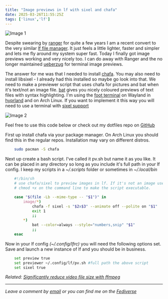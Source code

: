 ```yaml
---
title: "Image previews in lf with sixel and chafa"
date: 2025-03-26T11:55:25Z
tags: ['linux','lf']
---
```


![Image 1](/2025-03-26-image-previews-in-lf-file-manager/screenshot1.png)

Despite swearing by [ranger](https://github.com/ranger/ranger) for quite a few years I am a recent convert to the very similar [lf file manager](https://github.com/gokcehan/lf). It just feels a little lighter, faster and simpler and lets me fly around my system super fast. Today I finally got image previews working and very nicely too. I can do away with Ranger and the no longer maintained [ueberzug](https://github.com/seebye/ueberzug) for terminal image previews.

The answer for me was that I needed to install [chafa](https://github.com/hpjansson/chafa). You may also need to install libsixel - I already had this installed so maybe go look into that. We need to make a previewer script that uses chafa for pictures and bat when it's text/not an image file. [bat](https://github.com/sharkdp/bat) gives you nicely coloured previews of text files with syntax highlighting. I'm using the [foot terminal](https://codeberg.org/dnkl/foot) on Wayland in [hyprland](https://hyprland.org/) and on Arch Linux. If you want to implement it this way you will need to use a terminal with [sixel support](https://www.arewesixelyet.com/)

![Image 2](/2025-03-26-image-previews-in-lf-file-manager/screenshot2.png)

Feel free to use this code below or check out my dotfiles repo on [GitHub](https://github.com/bleds1/dotfiles)

First up install chafa via your package manager. On Arch Linux you should find this in the regular repos. Installation may vary on different distros.

```sh
    sudo pacman -S chafa
```

Next up create a bash script. I've called it pv.sh but name it as you like. It can be placed in any directory so long as you include it's full path in your lf config. I keep my scripts in a *~/.scripts* folder or sometimes in *~/.local/bin*

```sh
    #!/bin/sh
    # use chafa/sixel to preview images in lf. If it's not an image use bat with colour
    # chmod +x on the command line to make the script executable.

    case "$(file -Lb --mime-type -- "$1")" in
        image/*)
            chafa -f sixel -s "$2x$3" --animate off --polite on "$1"
            exit 1
            ;;
        *)
            bat --color=always --style="numbers,snip" "$1"
            ;;
    esac
```

Now in your lf config *(~/.config/lfrc)* you will need the following options set. Save and launch a new instance of lf and you should be in business.

```sh
    set preview true
    set previewer ~/.config/lf/pv.sh #full path the above script
    set sixel true
```

*Related: [Significantly reduce video file size with ffmpeg](https://bledley.xyz/2025-03-23-significantly-reduce-video-size-with-ffmpeg)*

---

*Leave a comment by [email](mailto:bledley@posteo.com) or you can find me on the [Fediverse](https://mastodon.social/@bledley)*


